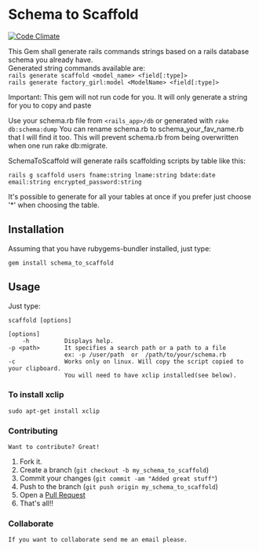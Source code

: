 # Schema to Scaffold

[![Code Climate](https://codeclimate.com/badge.png)](https://codeclimate.com/github/frenesim/schema_to_scaffold)

This Gem shall generate rails commands strings based on a rails database schema you already have.<br>
Generated string commands available are:<br>
`rails generate scaffold <model_name> <field[:type]>`<br>
`rails generate factory_girl:model <ModelName> <field[:type]>`

Important:
This gem will not run code for you. It will only generate a string for you to copy and paste

Use your schema.rb file from `<rails_app>/db` or generated with `rake db:schema:dump`
You can rename schema.rb to schema_your_fav_name.rb that I will find it too. This will prevent schema.rb from being
overwritten when one run rake db:migrate.

SchemaToScaffold will generate rails scaffolding scripts by table like this:

    rails g scaffold users fname:string lname:string bdate:date email:string encrypted_password:string

It's possible to generate for all your tables at once if you prefer just choose '*' when choosing the table.

## Installation

Assuming that you have rubygems-bundler installed, just type:

    gem install schema_to_scaffold


## Usage

Just type:

    scaffold [options]
    
	[options]
        -h			Displays help.
	-p <path>		It specifies a search path or a path to a file 
					ex: -p /user/path  or  /path/to/your/schema.rb
	-c				Works only on linux. Will copy the script copied to your clipboard.
					You will need to have xclip installed(see below).

### To install xclip

    sudo apt-get install xclip
    
### Contributing

	Want to contribute? Great!

1. Fork it.
2. Create a branch (`git checkout -b my_schema_to_scaffold`)
3. Commit your changes (`git commit -am "Added great stuff"`)
4. Push to the branch (`git push origin my_schema_to_scaffold`)
5. Open a [Pull Request][1]
6. That's all!! 

[1]: http://github.com/frenesim/schema_to_scaffold/pulls

### Collaborate

	If you want to collaborate send me an email please. 
